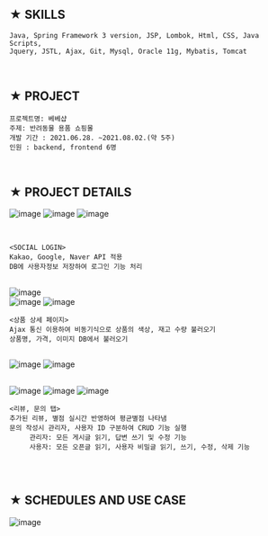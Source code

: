 
## **★ SKILLS**
    Java, Spring Framework 3 version, JSP, Lombok, Html, CSS, Java Scripts, 
    Jquery, JSTL, Ajax, Git, Mysql, Oracle 11g, Mybatis, Tomcat
<br/>

## **★ PROJECT**
 
    프로젝트명: 베베샵 
    주제: 반려동물 용품 쇼핑몰
    개발 기간 : 2021.06.28. ~2021.08.02.(약 5주)
    인원 : backend, frontend 6명
<br/>  

## **★ PROJECT DETAILS**  
 
 ![image](https://user-images.githubusercontent.com/80886742/129671771-f366806c-2713-4a3d-a2a3-8a3728885786.png)
 ![image](https://user-images.githubusercontent.com/80886742/129677301-3a57e612-367d-47ac-9786-a13b78dbc6be.png)
 ![image](https://user-images.githubusercontent.com/80886742/129825607-2b9e30f0-c371-479d-8552-61fb62eaeace.png)

<br/>
    
    <SOCIAL LOGIN>
    Kakao, Google, Naver API 적용
    DB에 사용자정보 저장하여 로그인 기능 처리

    
 ## 
![image](https://user-images.githubusercontent.com/80886742/129668671-04dee719-87d4-47b9-ab9e-0da953ea201d.png)  
![image](https://user-images.githubusercontent.com/80886742/129676238-5a11c9d5-cdd4-4fbb-8094-d799698a73d3.png)
![image](https://user-images.githubusercontent.com/80886742/129825818-eb0e0c8b-ab12-46c9-ad5d-ec3f3813614d.png)
<br/>
        
    <상품 상세 페이지>
    Ajax 통신 이용하여 비동기식으로 상품의 색상, 재고 수량 불러오기
    상품명, 가격, 이미지 DB에서 불러오기    
    
 ##    
![image](https://user-images.githubusercontent.com/80886742/129669198-c18504ab-1199-4d80-b99e-4e86732dc5e5.png)
![image](https://user-images.githubusercontent.com/80886742/129671582-947dc47f-a923-42f7-a47d-82032540bb9f.png)
<br/>
## 
![image](https://user-images.githubusercontent.com/80886742/129683801-679dbf16-2f1c-4976-88ab-5c54b20a2e0d.png)
![image](https://user-images.githubusercontent.com/80886742/129679321-554ba580-5689-4094-a19a-88520b4d5bfe.png)
![image](https://user-images.githubusercontent.com/80886742/129825771-3bb45f6f-bb10-46e8-b8f3-818622d696fb.png)
<br/>    
    
    <리뷰, 문의 탭>
    추가된 리뷰, 별점 실시간 반영하여 평균별점 나타냄
    문의 작성시 관리자, 사용자 ID 구분하여 CRUD 기능 실행
         관리자: 모든 게시글 읽기, 답변 쓰기 및 수정 기능
         사용자: 모든 오픈글 읽기, 사용자 비밀글 읽기, 쓰기, 수정, 삭제 기능

## 

<br/>

## **★ SCHEDULES AND USE CASE**

![image](https://user-images.githubusercontent.com/80886742/129682142-52c847d3-cccf-4c50-afd0-ef5d17e394c6.png)

<br/>
